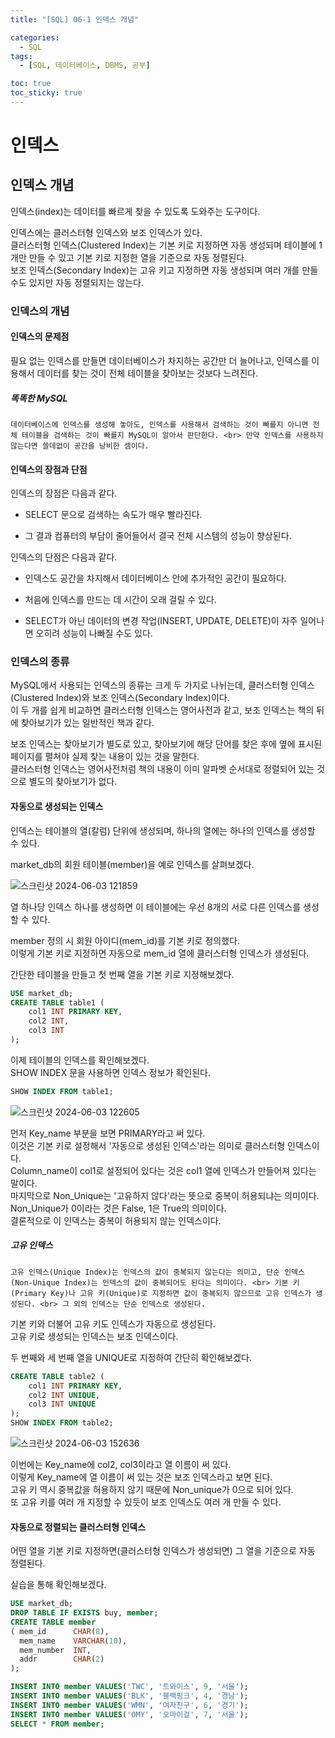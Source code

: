 ```yaml
---
title: "[SQL] 06-1 인덱스 개념"

categories: 
  - SQL
tags:
  - [SQL, 데이터베이스, DBMS, 공부]

toc: true
toc_sticky: true
---
```


# 인덱스

## 인덱스 개념

인덱스(index)는 데이터를 빠르게 찾을 수 있도록 도와주는 도구이다.

인덱스에는 클러스터형 인덱스와 보조 인덱스가 있다. <br> 클러스터형 인덱스(Clustered Index)는 기본 키로 지정하면 자동 생성되며 테이블에 1개만 만들 수 있고 기본 키로 지정한 열을 기준으로 자동 정렬된다. <br> 보조 인덱스(Secondary Index)는 고유 키고 지정하면 자동 생성되며 여러 개를 만들 수도 있지만 자동 정렬되지는 않는다.


### 인덱스의 개념

#### 인덱스의 문제점

필요 없는 인덱스를 만들면 데이터베이스가 차지하는 공간만 더 늘어나고, 인덱스를 이용해서 데이터를 찾는 것이 전체 테이블을 찾아보는 것보다 느려진다.


##### 똑똑한 MySQL
    데이터베이스에 인덱스를 생성해 놓아도, 인덱스를 사용해서 검색하는 것이 빠를지 아니면 전체 테이블을 검색하는 것이 빠를지 MySQL이 알아서 판단한다. <br> 만약 인덱스를 사용하지 않는다면 쓸데없이 공간을 낭비한 셈이다.


#### 인덱스의 장점과 단점


인덱스의 장점은 다음과 같다.

- SELECT 문으로 검색하는 속도가 매우 빨라진다.

- 그 결과 컴퓨터의 부담이 줄어들어서 결국 전체 시스템의 성능이 향상된다.


인덱스의 단점은 다음과 같다.

- 인덱스도 공간을 차지해서 데이터베이스 안에 추가적인 공간이 필요하다.

- 처음에 인덱스를 만드는 데 시간이 오래 걸릴 수 있다.

- SELECT가 아닌 데이터의 변경 작업(INSERT, UPDATE, DELETE)이 자주 일어나면 오히려 성능이 나빠질 수도 있다.



### 인덱스의 종류

MySQL에서 사용되는 인덱스의 종류는 크게 두 가지로 나뉘는데, 클러스터형 인덱스(Clustered Index)와 보조 인덱스(Secondary Index)이다. <br> 이 두 개를 쉽게 비교하면 클러스터형 인덱스는 영어사전과 같고, 보조 인덱스는 책의 뒤에 찾아보기가 있는 일반적인 책과 같다.

보조 인덱스는 찾아보기가 별도로 있고, 찾아보기에 해당 단어를 찾은 후에 옆에 표시된 페이지를 펼쳐야 실제 찾는 내용이 있는 것을 말한다. <br> 클러스터형 인덱스는 영어사전처럼 책의 내용이 이미 알파벳 순서대로 정렬되어 있는 것으로 별도의 찾아보기가 없다.


#### 자동으로 생성되는 인덱스

인덱스는 테이블의 열(칼럼) 단위에 생성되며, 하나의 열에는 하나의 인덱스를 생성할 수 있다. 

market_db의 회원 테이블(member)을 예로 인덱스를 살펴보겠다.

![스크린샷 2024-06-03 121859](https://github.com/gsh06169/gsh06169/assets/150469460/eb9f2235-5b18-4519-8d5b-ea88506f4474)

열 하나당 인덱스 하나를 생성하면 이 테이블에는 우선 8개의 서로 다른 인덱스를 생성할 수 있다.

member 정의 시 회원 아이디(mem_id)를 기본 키로 정의했다. <br> 이렇게 기본 키로 지정하면 자동으로 mem_id 열에 클러스터형 인덱스가 생성된다.


간단한 테이블을 만들고 첫 번째 열을 기본 키로 지정해보겠다.

```sql
USE market_db;
CREATE TABLE table1 (
    col1 INT PRIMARY KEY,
    col2 INT,
    col3 INT
);
```

이제 테이블의 인덱스를 확인해보겠다. <BR> SHOW INDEX 문을 사용하면 인덱스 정보가 확인된다.

```SQL
SHOW INDEX FROM table1;
```
![스크린샷 2024-06-03 122605](https://github.com/gsh06169/gsh06169/assets/150469460/425c34b4-5b6d-4547-85e0-398a3f884e99)

먼저 Key_name 부분을 보면 PRIMARY라고 써 있다. <BR> 이것은 기본 키로 설정해서 '자동으로 생성된 인덱스'라는 의미로 클러스터형 인덱스이다. <BR> Column_name이 col1로 설정되어 있다는 것은 col1 열에 인덱스가 만들어져 있다는 말이다. <br> 마지막으로 Non_Unique는 '고유하지 않다'라는 뜻으로 중복이 허용되냐는 의미이다. <br> Non_Unique가 0이라는 것은 False, 1은 True의 의미이다. <br> 결론적으로 이 인덱스는 중복이 허용되지 않는 인덱스이다.


##### 고유 인덱스

    고유 인덱스(Unique Index)는 인덱스의 값이 중복되지 않는다는 의미고, 단순 인덱스(Non-Unique Index)는 인덱스의 값이 중복되어도 된다는 의미이다. <br> 기본 키(Primary Key)나 고유 키(Unique)로 지정하면 값이 중복되지 않으므로 고유 인덱스가 생성된다. <br> 그 외의 인덱스는 단순 인덱스로 생성된다.


기본 키와 더불어 고유 키도 인덱스가 자동으로 생성된다. <br> 고유 키로 생성되는 인덱스는 보조 인덱스이다.

두 번째와 세 번째 열을 UNIQUE로 지정하여 간단히 확인해보겠다.

```SQL
CREATE TABLE table2 (
    col1 INT PRIMARY KEY, 
    col2 INT UNIQUE,
    col3 INT UNIQUE
);
SHOW INDEX FROM table2;
```

![스크린샷 2024-06-03 152636](https://github.com/gsh06169/gsh06169/assets/150469460/8e15d966-462b-43dc-81d4-f6f5473b4c25)

이번에는 Key_name에 col2, col3이라고 열 이름이 써 있다. <br> 이렇게 Key_name에 열 이름이 써 있는 것은 보조 인덱스라고 보면 된다. <br> 고유 키 역시 중복값을 허용하지 않기 때문에 Non_unique가 0으로 되어 있다. <br> 또 고유 키를 여러 개 지정할 수 있듯이 보조 인덱스도 여러 개 만들 수 있다.

#### 자동으로 정렬되는 클러스터형 인덱스

어떤 열을 기본 키로 지정하면(클러스터형 인덱스가 생성되면) 그 열을 기준으로 자동 정렬된다.

실습을 통해 확인해보겠다.

```sql
USE market_db;
DROP TABLE IF EXISTS buy, member;
CREATE TABLE member
( mem_id      CHAR(8),
  mem_name    VARCHAR(10),
  mem_number  INT,
  addr        CHAR(2)
);
```

```SQL
INSERT INTO member VALUES('TWC', '트와이스', 9, '서울');
INSERT INTO member VALUES('BLK', '블랙핑크', 4, '경남');
INSERT INTO member VALUES('WMN', '여자친구', 6, '경기');
INSERT INTO member VALUES('OMY', '오마이걸', 7, '서울');
SELECT * FROM member;
```